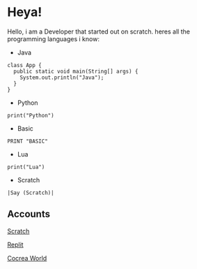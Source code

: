 # Heya!
Hello, i am a Developer that started out on scratch. heres all the programming languages i know:

- Java
````
class App {
  public static void main(String[] args) {
    System.out.println("Java");
  }
}
````
- Python
````
print("Python")
````
- Basic
````
PRINT "BASIC"
````
- Lua
````
print("Lua")
````
- Scratch
````
|Say (Scratch)|
````

## Accounts
[Scratch](https://scratch.mit.edu/users/Efendo)

[Replit](https://replit.com/@Efendo)

[Cocrea World](https://cocrea.world/@Efendo)
